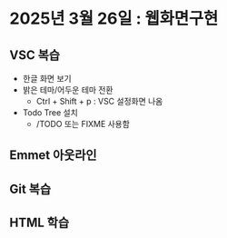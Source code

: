 # 2025년 3월 26일 : 웹화면구현

## VSC 복습
- 한글 화면 보기
- 밝은 테마/어두운 테마 전환
    - Ctrl + Shift + p : VSC 설정화면 나옴
- Todo Tree 설치
    - /TODO 또는 FIXME 사용함

## Emmet 아웃라인

## Git 복습

## HTML 학습